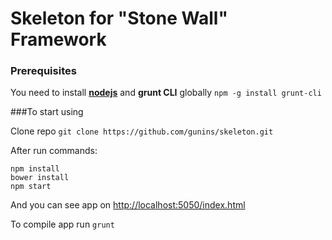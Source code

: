 # Skeleton for "Stone Wall" Framework

### Prerequisites

You need to install [**nodejs**](http://nodejs.org/) and **grunt CLI** globally `npm -g install grunt-cli`

###To start using

Clone repo `git clone https://github.com/gunins/skeleton.git`

After run commands:

    npm install
    bower install
    npm start

And you can see app on [http://localhost:5050/index.html](http://localhost:5050/index.html)

To compile app run `grunt`